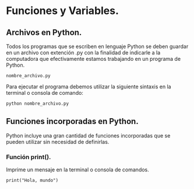 # Funciones y Variables.

## Archivos en Python.
Todos los programas que se escriben en lenguaje Python se deben guardar en un archivo con extención .py con la finalidad de indicarle a la computadora que efectivamente estamos trabajando en un programa de Python.

```python{
nombre_archivo.py
```

Para ejecutar el programa debemos utilizar la siguiente sintaxis en la terminal o consola de comando:

```{python}
python nombre_archivo.py
```

## Funciones incorporadas en Python.
Python incluye una gran cantidad de funciones incorporadas que se pueden utilizar sin necesidad de definirlas.  

### Función print().
Imprime un mensaje en la terminal o consola de comandos.

```{python}
print("Hola, mundo")
```
